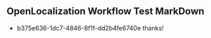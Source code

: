 ## OpenLocalization Workflow Test MarkDown
* b375e636-1dc7-4846-8f1f-dd2b4fe6740e thanks!

<!--HONumber=Aug16_HO1-->


